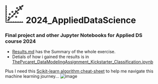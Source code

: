# ![image](https://github.com/KajaMarinsek/The_BIA_Capstone/blob/main/images/linear-regression.png)    2024_AppliedDataScience
### Final project and other Jupyter Notebooks for Applied DS course 2024

* [Results.md](https://github.com/KajaMarinsek/2024_AppliedDataScience/blob/main/Results.md) has the Summary of the whole exercise. 
* Detials of how i gained the results is in [ThePycaret_DataModelingAssignment_Kickstarter_Classification.ipynb](https://github.com/KajaMarinsek/2024_AppliedDataScience/blob/main/Data%20Modeling%20Project%20-%20Kickstarter/ThePycaret_DataModelingAssignment_Kickstarter_Classification.ipynb)

Plus I need this [Scikit-learn algorithm cheat-sheet](https://scikit-learn.org/stable/tutorial/machine_learning_map/index.html) to help me navigate this machine learning journey...
![image](https://github.com/KajaMarinsek/The_BIA_Capstone/assets/148265391/4aed9b8f-049f-4cbe-bcfb-d9ea0a63dcb4)

